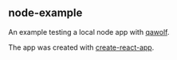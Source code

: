 ## node-example

An example testing a local node app with [qawolf](https://github.com/qawolf/qawolf).

The app was created with [create-react-app](https://github.com/facebook/create-react-app).

